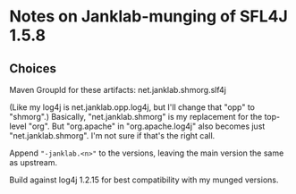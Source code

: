 # Notes on Janklab-munging of SFL4J 1.5.8

## Choices

Maven GroupId for these artifacts: net.janklab.shmorg.slf4j

(Like my log4j is net.janklab.opp.log4j, but I'll change that "opp" to "shmorg".)
Basically, "net.janklab.shmorg" is my replacement for the top-level "org". But "org.apache" in "org.apache.log4j" also becomes just "net.janklab.shmorg". I'm not sure if that's the right call.

Append `"-janklab.<n>"` to the versions, leaving the main version the same as upstream.

Build against log4j 1.2.15 for best compatibility with my munged versions.
